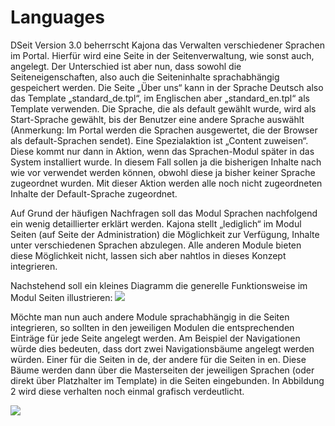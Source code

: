 # Languages

DSeit Version 3.0 beherrscht Kajona das Verwalten verschiedener Sprachen im Portal. Hierfür wird eine Seite in der Seitenverwaltung, wie sonst auch, angelegt. Der Unterschied ist aber nun, dass sowohl die Seiteneigenschaften, also auch die Seiteninhalte sprachabhängig gespeichert werden. Die Seite „Über uns“ kann in der Sprache Deutsch also das Template „standard_de.tpl“, im Englischen aber „standard_en.tpl“ als Template verwenden.
Die Sprache, die als default gewählt wurde, wird als Start-Sprache gewählt, bis der Benutzer eine andere Sprache auswählt (Anmerkung: Im Portal werden die Sprachen ausgewertet, die der Browser als default-Sprachen sendet).
Eine Spezialaktion ist „Content zuweisen“. Diese kommt nur dann in Aktion, wenn das Sprachen-Modul später in das System installiert wurde. In diesem Fall sollen ja die bisherigen Inhalte nach wie vor verwendet werden können, obwohl diese ja bisher keiner Sprache zugeordnet wurden. Mit dieser Aktion werden alle noch nicht zugeordneten Inhalte der Default-Sprache zugeordnet.

Auf Grund der häufigen Nachfragen soll das Modul Sprachen nachfolgend ein wenig detaillierter erklärt werden.
Kajona stellt „lediglich“ im Modul Seiten (auf Seite der Administration) die Möglichkeit zur Verfügung, Inhalte unter verschiedenen Sprachen abzulegen. Alle anderen Module bieten diese Möglichkeit nicht, lassen sich aber nahtlos in dieses Konzept integrieren. 

Nachstehend soll ein kleines Diagramm die generelle Funktionsweise im Modul Seiten illustrieren:
![](https://www.kajona.de/files/images/upload/manual/017_languages_1.png)

Möchte man nun auch andere Module sprachabhängig in die Seiten integrieren, so sollten in den jeweiligen Modulen die entsprechenden Einträge für jede Seite angelegt werden. Am Beispiel der Navigationen würde dies bedeuten, dass dort zwei Navigationsbäume angelegt werden würden. Einer für die Seiten in de, der andere für die Seiten in en. Diese Bäume werden dann über die Masterseiten der jeweiligen Sprachen (oder direkt über Platzhalter im Template) in die Seiten eingebunden. In Abbildung 2 wird diese verhalten noch einmal grafisch verdeutlicht.

![](https://www.kajona.de/files/images/upload/manual/018_languages_2.png)